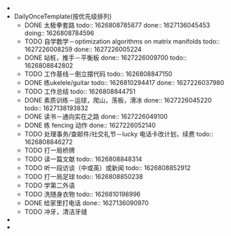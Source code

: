 -
- DailyOnceTemplate(按优先级排列)
	- DONE 太极拳套路
	  todo:: 1626808785877
	  done:: 1627136045453
	  doing:: 1626808784596
	- TODO 自学数学－optimization algorithms on matrix manifolds
	  todo:: 1627226008259
	  done:: 1627226005224
	- DONE 站桩，推手－平衡板
	  done:: 1627226009700
	  todo:: 1626808842802
	- TODO 工作基线－倒立摆代码
	  todo:: 1626808847150
	- DONE 练ukelele/guitar
	  todo:: 1626810294417
	  done:: 1627226037980
	- TODO 工作总结
	  todo:: 1626808844751
	- DONE 素质训练－运球，爬山，荡板，滑冰
	  done:: 1627226045220
	  todo:: 1627138193832
	- DONE 读书－通向实在之路
	  done:: 1627226049100
	- DONE 练 fencing 动作
	  done:: 1627226052140
	- TODO 处理事务/查邮件/社交礼节－lucky 电话卡改计划，续费
	  todo:: 1626808846272
	- TODO 打一局桥牌
	- TODO 读一篇文献
	  todo:: 1626808848314
	- TODO 听一段访谈（中或英）或新闻
	  todo:: 1626808852912
	- TODO 打一局足球
	  todo:: 1626808850238
	- TODO 学第二外语
	- TODO 洗随身衣物
	  todo:: 1626810198996
	- DONE 给家里打电话
	  done:: 1627136090970
	- TODO 冲牙，清洁牙缝
-
-
